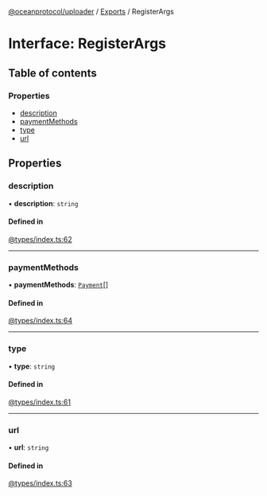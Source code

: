 [@oceanprotocol/uploader](../README.md) / [Exports](../modules.md) / RegisterArgs

# Interface: RegisterArgs

## Table of contents

### Properties

- [description](RegisterArgs.md#description)
- [paymentMethods](RegisterArgs.md#paymentmethods)
- [type](RegisterArgs.md#type)
- [url](RegisterArgs.md#url)

## Properties

### description

• **description**: `string`

#### Defined in

[@types/index.ts:62](https://github.com/oceanprotocol/dbs.js/blob/94f6e7d/src/@types/index.ts#L62)

---

### paymentMethods

• **paymentMethods**: [`Payment`](Payment.md)[]

#### Defined in

[@types/index.ts:64](https://github.com/oceanprotocol/dbs.js/blob/94f6e7d/src/@types/index.ts#L64)

---

### type

• **type**: `string`

#### Defined in

[@types/index.ts:61](https://github.com/oceanprotocol/dbs.js/blob/94f6e7d/src/@types/index.ts#L61)

---

### url

• **url**: `string`

#### Defined in

[@types/index.ts:63](https://github.com/oceanprotocol/dbs.js/blob/94f6e7d/src/@types/index.ts#L63)
